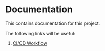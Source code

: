 # Documentation

This contains documentation for this project.

The following links will be useful:

1. [CI/CD Workflow](./CICD.md)
